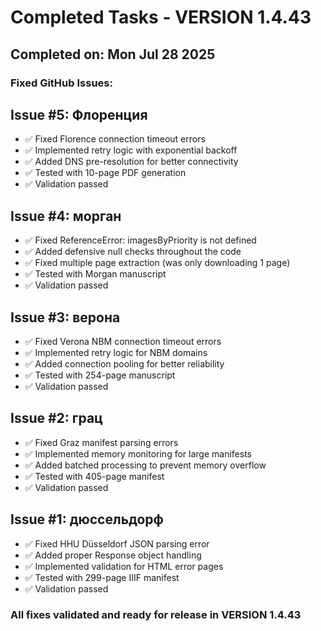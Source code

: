 # Completed Tasks - VERSION 1.4.43

## Completed on: Mon Jul 28 2025

### Fixed GitHub Issues:

## Issue #5: Флоренция
- ✅ Fixed Florence connection timeout errors
- ✅ Implemented retry logic with exponential backoff
- ✅ Added DNS pre-resolution for better connectivity
- ✅ Tested with 10-page PDF generation
- ✅ Validation passed

## Issue #4: морган
- ✅ Fixed ReferenceError: imagesByPriority is not defined
- ✅ Added defensive null checks throughout the code
- ✅ Fixed multiple page extraction (was only downloading 1 page)
- ✅ Tested with Morgan manuscript
- ✅ Validation passed

## Issue #3: верона
- ✅ Fixed Verona NBM connection timeout errors
- ✅ Implemented retry logic for NBM domains
- ✅ Added connection pooling for better reliability
- ✅ Tested with 254-page manuscript
- ✅ Validation passed

## Issue #2: грац
- ✅ Fixed Graz manifest parsing errors
- ✅ Implemented memory monitoring for large manifests
- ✅ Added batched processing to prevent memory overflow
- ✅ Tested with 405-page manifest
- ✅ Validation passed

## Issue #1: дюссельдорф
- ✅ Fixed HHU Düsseldorf JSON parsing error
- ✅ Added proper Response object handling
- ✅ Implemented validation for HTML error pages
- ✅ Tested with 299-page IIIF manifest
- ✅ Validation passed

### All fixes validated and ready for release in VERSION 1.4.43